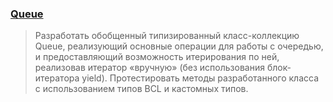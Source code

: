 ### [Queue](https://github.com/akimlyubchenko/Training-Summer-Express-2018/tree/master/NET.S.2018.Lyubchenko.15/Queue)
> Разработать обобщенный типизированный класс-коллекцию Queue, реализующий основные операции для работы с очередью, и предоставляющий возможность итерирования по ней, реализовав итератор «вручную» (без использования блок-итератора yield). Протестировать методы разработанного класса c использованием типов BCL и кастомных типов.